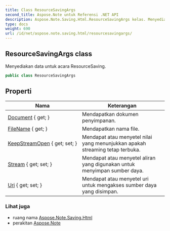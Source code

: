 ```yaml
---
title: Class ResourceSavingArgs
second_title: Aspose.Note untuk Referensi .NET API
description: Aspose.Note.Saving.Html.ResourceSavingArgs kelas. Menyediakan data untuk acara ResourceSaving.
type: docs
weight: 690
url: /id/net/aspose.note.saving.html/resourcesavingargs/
---
```

## ResourceSavingArgs class

Menyediakan data untuk acara ResourceSaving.

```csharp
public class ResourceSavingArgs
```

## Properti

| Nama | Keterangan |
| --- | --- |
| [Document](../../aspose.note.saving.html/resourcesavingargs/document/) { get; } | Mendapatkan dokumen penyimpanan. |
| [FileName](../../aspose.note.saving.html/resourcesavingargs/filename/) { get; } | Mendapatkan nama file. |
| [KeepStreamOpen](../../aspose.note.saving.html/resourcesavingargs/keepstreamopen/) { get; set; } | Mendapat atau menyetel nilai yang menunjukkan apakah streaming tetap terbuka. |
| [Stream](../../aspose.note.saving.html/resourcesavingargs/stream/) { get; set; } | Mendapat atau menyetel aliran yang digunakan untuk menyimpan sumber daya. |
| [Uri](../../aspose.note.saving.html/resourcesavingargs/uri/) { get; set; } | Mendapat atau menyetel uri untuk mengakses sumber daya yang disimpan. |

### Lihat juga

* ruang nama [Aspose.Note.Saving.Html](../../aspose.note.saving.html/)
* perakitan [Aspose.Note](../../)


